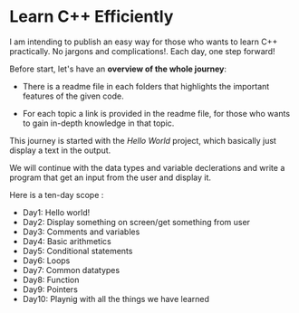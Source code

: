 # Learn C++ Efficiently
I am intending to publish an easy way for those who wants to learn C++ practically. No jargons and complications!. Each day, one step forward!


Before start, let's have an **overview of the whole journey**:


* There is a readme file in each folders that highlights the important features of the given code.


* For each topic a link is provided in the readme file, for those who wants to gain in-depth knowledge in that topic.


This journey is started with the _Hello World_ project, which basically just display a text in the output.


We will continue with the data types and variable declerations and write a program that get an input from the user and display it.


Here is a ten-day scope :

* Day1: Hello world!
* Day2: Display something on screen/get something from user
* Day3: Comments and variables
* Day4: Basic arithmetics
* Day5: Conditional statements
* Day6: Loops
* Day7: Common datatypes
* Day8: Function
* Day9: Pointers
* Day10: Playnig with all the things we have learned





